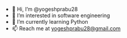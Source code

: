 - 👋 Hi, I’m @yogeshprabu28
- 👀 I’m interested in software engineering
- 🌱 I’m currently learning Python
- 📫 Reach me at yogeshprabu28@gmail.com


